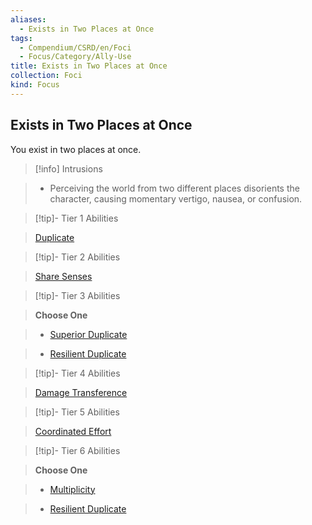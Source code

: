```yaml
---
aliases:
  - Exists in Two Places at Once
tags:
  - Compendium/CSRD/en/Foci
  - Focus/Category/Ally-Use
title: Exists in Two Places at Once
collection: Foci
kind: Focus
---
```

## Exists in Two Places at Once    
You exist in two places at once.    
  
>[!info] Intrusions    
>- Perceiving the world from two different places disorients the character, causing momentary vertigo, nausea, or confusion.    
  
  
>[!tip]- Tier 1 Abilities    
> [Duplicate](Duplicate.md)    
  
  
>[!tip]- Tier 2 Abilities    
> [Share Senses](Share-Senses.md)    
  
  
>[!tip]- Tier 3 Abilities    
> **Choose One**    
>- [Superior Duplicate](Superior-Duplicate.md)    
>- [Resilient Duplicate](Resilient-Duplicate.md)    
  
  
>[!tip]- Tier 4 Abilities    
> [Damage Transference](Damage-Transference.md)    
  
  
>[!tip]- Tier 5 Abilities    
> [Coordinated Effort](Coordinated-Effort.md)    
  
  
>[!tip]- Tier 6 Abilities    
> **Choose One**    
>- [Multiplicity](Multiplicity.md)    
>- [Resilient Duplicate](Resilient-Duplicate.md)